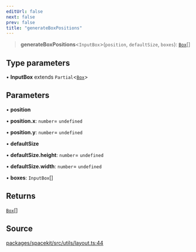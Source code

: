 ```yaml
---
editUrl: false
next: false
prev: false
title: "generateBoxPositions"
---
```


> **generateBoxPositions**\<`InputBox`\>(`position`, `defaultSize`, `boxes`): [`Box`](../type-aliases/Box.md)[]

## Type parameters

• **InputBox** extends `Partial`\<[`Box`](../type-aliases/Box.md)\>

## Parameters

• **position**

• **position\.x**: `number`= `undefined`

• **position\.y**: `number`= `undefined`

• **defaultSize**

• **defaultSize\.height**: `number`= `undefined`

• **defaultSize\.width**: `number`= `undefined`

• **boxes**: `InputBox`[]

## Returns

[`Box`](../type-aliases/Box.md)[]

## Source

[packages/spacekit/src/utils/layout.ts:44](https://github.com/nodenogg-in/alpha-p2p/blob/bd4a66e/packages/spacekit/src/utils/layout.ts#L44)
